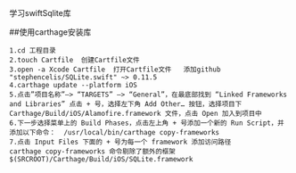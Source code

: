 
学习swiftSqlite库

##使用carthage安装库 

    1.cd 工程目录
    2.touch Cartfile  创建Cartfile文件
    3.open -a Xcode Cartfile  打开Cartfile文件   添加github "stephencelis/SQLite.swift" ~> 0.11.5
    4.carthage update --platform iOS
    5.点击”项目名称”–> “TARGETS” –> “General”，在最底部找到 “Linked Frameworks and Libraries” 点击 + 号，选择左下角 Add Other… 按钮，选择项目下 Carthage/Build/iOS/Alamofire.framework 文件，点击 Open 加入到项目中
    6.下一步选择菜单上的 Build Phases，点击左上角 + 号添加一个新的 Run Script，并添加以下命令：  /usr/local/bin/carthage copy-frameworks
    7.点击 Input Files 下面的 + 号为每一个 framework 添加访问路径
    carthage copy-frameworks 命令剔除了额外的框架
    $(SRCROOT)/Carthage/Build/iOS/SQLite.framework


